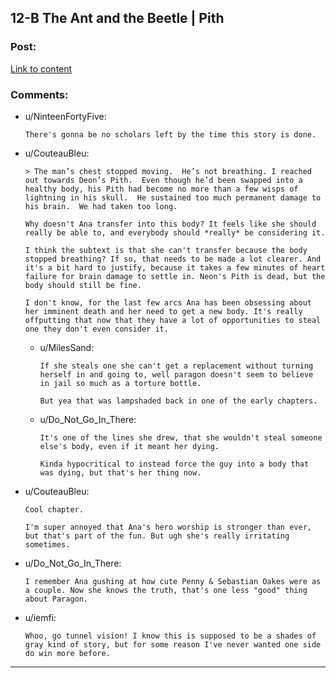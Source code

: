 ## 12-B The Ant and the Beetle | Pith

### Post:

[Link to content](https://pithserial.com/2020/12/14/12-b-the-ant-and-the-beetle/)

### Comments:

- u/NinteenFortyFive:
  ```
  There's gonna be no scholars left by the time this story is done.
  ```

- u/CouteauBleu:
  ```
  > The man’s chest stopped moving.  He’s not breathing. I reached out towards Deon’s Pith.  Even though he’d been swapped into a healthy body, his Pith had become no more than a few wisps of lightning in his skull.  He sustained too much permanent damage to his brain.  We had taken too long.

  Why doesn't Ana transfer into this body? It feels like she should really be able to, and everybody should *really* be considering it.

  I think the subtext is that she can't transfer because the body stopped breathing? If so, that needs to be made a lot clearer. And it's a bit hard to justify, because it takes a few minutes of heart failure for brain damage to settle in. Neon's Pith is dead, but the body should still be fine.

  I don't know, for the last few arcs Ana has been obsessing about her imminent death and her need to get a new body. It's really offputting that now that they have a lot of opportunities to steal one they don't even consider it.
  ```

  - u/MilesSand:
    ```
    If she steals one she can't get a replacement without turning herself in and going to, well paragon doesn't seem to believe in jail so much as a torture bottle.

    But yea that was lampshaded back in one of the early chapters.
    ```

  - u/Do_Not_Go_In_There:
    ```
    It's one of the lines she drew, that she wouldn't steal someone else's body, even if it meant her dying.

    Kinda hypocritical to instead force the guy into a body that was dying, but that's her thing now.
    ```

- u/CouteauBleu:
  ```
  Cool chapter.

  I'm super annoyed that Ana's hero worship is stronger than ever, but that's part of the fun. But ugh she's really irritating sometimes.
  ```

- u/Do_Not_Go_In_There:
  ```
  I remember Ana gushing at how cute Penny & Sebastian Oakes were as a couple. Now she knows the truth, that's one less "good" thing about Paragon.
  ```

- u/iemfi:
  ```
  Whoo, go tunnel vision! I know this is supposed to be a shades of gray kind of story, but for some reason I've never wanted one side do win more before.
  ```

---

